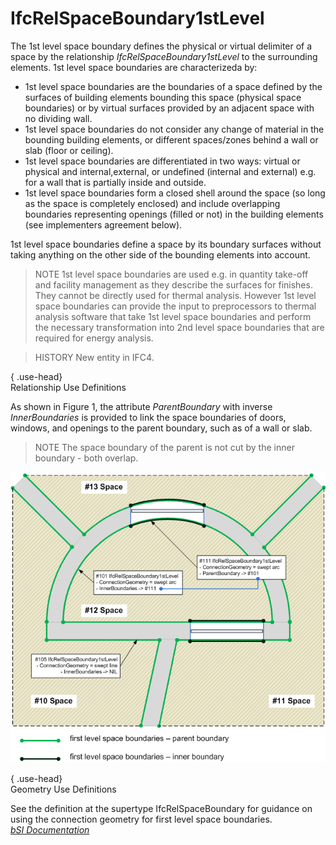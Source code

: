 IfcRelSpaceBoundary1stLevel
===========================
The 1st level space boundary defines the physical or virtual delimiter of a
space by the relationship _IfcRelSpaceBoundary1stLevel_ to the surrounding
elements. 1st level space boundaries are characterizeda by:  
  
* 1st level space boundaries are the boundaries of a space defined by the surfaces of building elements bounding this space (physical space boundaries) or by virtual surfaces provided by an adjacent space with no dividing wall.  
* 1st level space boundaries do not consider any change of material in the bounding building elements, or different spaces/zones behind a wall or slab (floor or ceiling).  
* 1st level space boundaries are differentiated in two ways: virtual or physical and internal,external, or undefined (internal and external) e.g. for a wall that is partially inside and outside.  
* 1st level space boundaries form a closed shell around the space (so long as the space is completely enclosed) and include overlapping boundaries representing openings (filled or not) in the building elements (see implementers agreement below).  
  
1st level space boundaries define a space by its boundary surfaces without
taking anything on the other side of the bounding elements into account.  
  
> NOTE  1st level space boundaries are used e.g. in quantity take-off and
> facility management as they describe the surfaces for finishes. They cannot
> be directly used for thermal analysis. However 1st level space boundaries
> can provide the input to preprocessors to thermal analysis software that
> take 1st level space boundaries and perform the necessary transformation
> into 2nd level space boundaries that are required for energy analysis.  
  
> HISTORY  New entity in IFC4.  
  
{ .use-head}  
Relationship Use Definitions  
  
As shown in Figure 1, the attribute _ParentBoundary_ with inverse
_InnerBoundaries_ is provided to link the space boundaries of doors, windows,
and openings to the parent boundary, such as of a wall or slab.  
  
> NOTE  The space boundary of the parent is not cut by the inner boundary -
> both overlap.  
  
!["IfcRelSpaceBoundary1stLevel"](figures/ifcrelspaceboundary1stlevel-fig1.png
"Figure 1 -- Space boundary first level relationships")  
  
{ .use-head}  
Geometry Use Definitions  
  
See the definition at the supertype IfcRelSpaceBoundary for guidance on using
the connection geometry for first level space boundaries.  
[ _bSI
Documentation_](https://standards.buildingsmart.org/IFC/DEV/IFC4_2/FINAL/HTML/schema/ifcproductextension/lexical/ifcrelspaceboundary1stlevel.htm)


